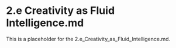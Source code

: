 # 2.e Creativity as Fluid Intelligence.md

This is a placeholder for the 2.e_Creativity_as_Fluid_Intelligence.md.